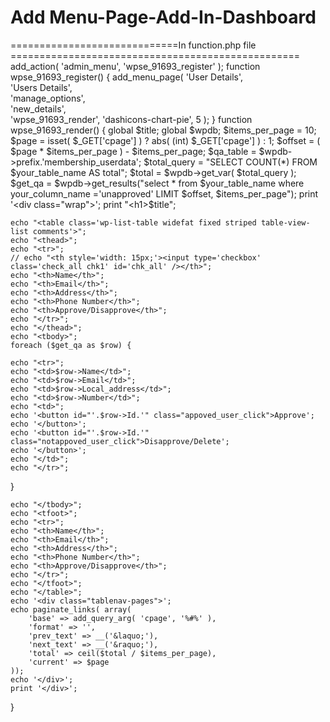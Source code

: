 # Add Menu-Page-Add-In-Dashboard

=============================In function.php file ==================================================
 add_action( 'admin_menu', 'wpse_91693_register' );
function wpse_91693_register()
{
    add_menu_page(
        'User Details',   
        'Users Details',  
        'manage_options',  
        'new_details',     
        'wpse_91693_render', 
        'dashicons-chart-pie',
        5 
    );
}
function wpse_91693_render()
{
    global $title;
    global $wpdb;
    $items_per_page = 10;
    $page = isset( $_GET['cpage'] ) ? abs( (int) $_GET['cpage'] ) : 1;
    $offset = ( $page * $items_per_page ) - $items_per_page;
    $qa_table = $wpdb->prefix.'membership_userdata';
    $total_query = "SELECT COUNT(*) FROM $your_table_name AS total";
    $total = $wpdb->get_var( $total_query );
    $get_qa = $wpdb->get_results("select * from $your_table_name where your_column_name ='unapproved' LIMIT $offset, $items_per_page");
    print '<div class="wrap">';
    print "<h1>$title</h1>";
    
    echo "<table class='wp-list-table widefat fixed striped table-view-list comments'>";
    echo "<thead>";
    echo "<tr>";
    // echo "<th style='width: 15px;'><input type='checkbox' class='check_all chk1' id='chk_all' /></th>";
    echo "<th>Name</th>";
    echo "<th>Email</th>";
    echo "<th>Address</th>";
    echo "<th>Phone Number</th>";
    echo "<th>Approve/Disapprove</th>";
    echo "</tr>";
    echo "</thead>";
    echo "<tbody>";
    foreach ($get_qa as $row) {
    
    echo "<tr>";
    echo "<td>$row->Name</td>";
    echo "<td>$row->Email</td>";
    echo "<td>$row->Local_address</td>";
    echo "<td>$row->Number</td>";
    echo "<td>";
    echo '<button id="'.$row->Id.'" class="appoved_user_click">Approve';
    echo '</button>';
    echo '<button id="'.$row->Id.'" class="notappoved_user_click">Disapprove/Delete';
    echo '</button>';
    echo "</td>";
    echo "</tr>";
}

	echo "</tbody>";
	echo "<tfoot>";
	echo "<tr>";
	echo "<th>Name</th>";
	echo "<th>Email</th>";
	echo "<th>Address</th>";
	echo "<th>Phone Number</th>";
	echo "<th>Approve/Disapprove</th>";
	echo "</tr>";
	echo "</tfoot>";
	echo "</table>";
	echo '<div class="tablenav-pages">';
	echo paginate_links( array(
	    'base' => add_query_arg( 'cpage', '%#%' ),
	    'format' => '',
	    'prev_text' => __('&laquo;'),
	    'next_text' => __('&raquo;'),
	    'total' => ceil($total / $items_per_page),
	    'current' => $page
	));
	echo '</div>';
	print '</div>';
}
